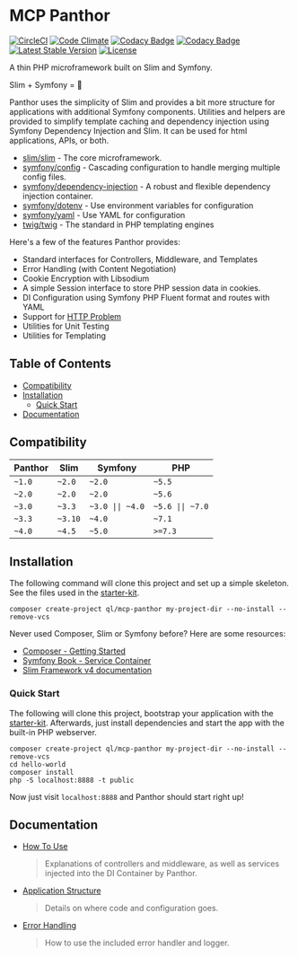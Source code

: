 # MCP Panthor

[![CircleCI](https://circleci.com/gh/QuickenLoans/mcp-panthor.svg?style=shield)](https://circleci.com/gh/QuickenLoans/mcp-panthor)
[![Code Climate](https://codeclimate.com/github/quickenloans-mcp/mcp-panthor/badges/gpa.svg)](https://codeclimate.com/github/quickenloans-mcp/mcp-panthor)
[![Codacy Badge](https://api.codacy.com/project/badge/Grade/72c07f5cc84147818e07938970637902)](https://www.codacy.com/app/skluck/mcp-panthor)
[![Codacy Badge](https://api.codacy.com/project/badge/Coverage/72c07f5cc84147818e07938970637902)](https://www.codacy.com/app/skluck/mcp-panthor)
[![Latest Stable Version](https://poser.pugx.org/ql/mcp-panthor/version)](https://packagist.org/packages/ql/mcp-panthor)
[![License](https://poser.pugx.org/ql/mcp-panthor/license)](https://packagist.org/packages/ql/mcp-panthor)

A thin PHP microframework built on Slim and Symfony.

Slim + Symfony = :revolving_hearts:

Panthor uses the simplicity of Slim and provides a bit more structure for applications with additional Symfony
components. Utilities and helpers are provided to simplify template caching and dependency injection using Symfony
Dependency Injection and Slim. It can be used for html applications, APIs, or both.

- [slim/slim](https://github.com/slimphp/Slim) - The core microframework.
- [symfony/config](https://github.com/symfony/config) - Cascading configuration to handle merging multiple config files.
- [symfony/dependency-injection](https://github.com/symfony/dependency-injection) - A robust and flexible dependency injection container.
- [symfony/dotenv](https://github.com/symfony/dotenv) - Use environment variables for configuration
- [symfony/yaml](https://github.com/symfony/yaml) - Use YAML for configuration
- [twig/twig](https://github.com/twigphp/Twig) - The standard in PHP templating engines

Here's a few of the features Panthor provides:

- Standard interfaces for Controllers, Middleware, and Templates
- Error Handling (with Content Negotiation)
- Cookie Encryption with Libsodium
- A simple Session interface to store PHP session data in cookies.
- DI Configuration using Symfony PHP Fluent format and routes with YAML
- Support for [HTTP Problem](https://tools.ietf.org/html/draft-ietf-appsawg-http-problem)
- Utilities for Unit Testing
- Utilities for Templating

## Table of Contents

- [Compatibility](#compatibility)
- [Installation](#installation)
    - [Quick Start](#quick-start)
- [Documentation](#documentation)

## Compatibility

| Panthor | Slim    | Symfony         | PHP
|---------|---------|-----------------|----
| `~1.0`  | `~2.0`  | `~2.0`          | `~5.5`
| `~2.0`  | `~2.0`  | `~2.0`          | `~5.6`
| `~3.0`  | `~3.3`  | `~3.0 \|\| ~4.0`| `~5.6 \|\| ~7.0`
| `~3.3`  | `~3.10` | `~4.0`          | `~7.1`
| `~4.0`  | `~4.5`  | `~5.0`          | `>=7.3`

## Installation

The following command will clone this project and set up a simple skeleton. See the files used in the [starter-kit](starter-kit/).

```
composer create-project ql/mcp-panthor my-project-dir --no-install --remove-vcs
```

Never used Composer, Slim or Symfony before? Here are some resources:
- [Composer - Getting Started](https://getcomposer.org/doc/00-intro.md)
- [Symfony Book - Service Container](http://symfony.com/doc/current/book/service_container.html)
- [Slim Framework v4 documentation](http://www.slimframework.com/docs/v4/)

### Quick Start

The following will clone this project, bootstrap your application with the [starter-kit](starter-kit/). Afterwards,
just install dependencies and start the app with the built-in PHP webserver.
```
composer create-project ql/mcp-panthor my-project-dir --no-install --remove-vcs
cd hello-world
composer install
php -S localhost:8888 -t public
```

Now just visit `localhost:8888` and Panthor should start right up!

## Documentation

- [How To Use](docs/basic-usage.md)
  > Explanations of controllers and middleware, as well as services injected into the DI Container by Panthor.

- [Application Structure](docs/application-structure.md)
  > Details on where code and configuration goes.

- [Error Handling](docs/error-handling.md)
  > How to use the included error handler and logger.

